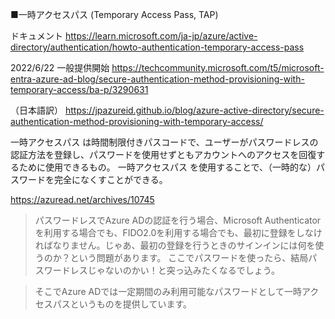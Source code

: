
■一時アクセスパス (Temporary Access Pass, TAP)

ドキュメント
https://learn.microsoft.com/ja-jp/azure/active-directory/authentication/howto-authentication-temporary-access-pass

2022/6/22 一般提供開始
https://techcommunity.microsoft.com/t5/microsoft-entra-azure-ad-blog/secure-authentication-method-provisioning-with-temporary-access/ba-p/3290631

（日本語訳）
https://jpazureid.github.io/blog/azure-active-directory/secure-authentication-method-provisioning-with-temporary-access/

一時アクセスパス は時間制限付きパスコードで、ユーザーがパスワードレスの認証方法を登録し、パスワードを使用せずともアカウントへのアクセスを回復するために使用できるもの。
一時アクセスパス を使用することで、（一時的な）パスワードを完全になくすことができる。

https://azuread.net/archives/10745

> パスワードレスでAzure ADの認証を行う場合、Microsoft Authenticatorを利用する場合でも、FIDO2.0を利用する場合でも、最初に登録をしなければなりません。じゃあ、最初の登録を行うときのサインインには何を使うのか？という問題があります。
ここでパスワードを使ったら、結局パスワードレスじゃないのかい！と突っ込みたくなるでしょう。

> そこでAzure ADでは一定期間のみ利用可能なパスワードとして一時アクセスパスというものを提供しています。

